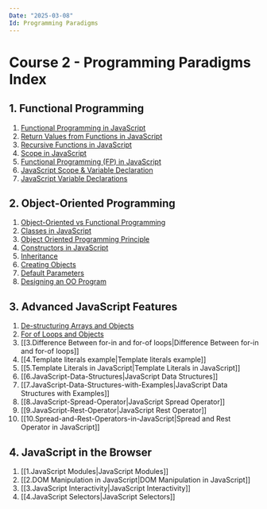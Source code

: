 ```yaml
---
Date: "2025-03-08"
Id: Programming Paradigms
---
```


# Course 2 - Programming Paradigms Index

<!--toc:start-->

## 1. Functional Programming

1. [Functional Programming in JavaScript](1.Functional%20Programming/1.Functional%20Programming%20in%20JavaScript.md)
2. [Return Values from Functions in JavaScript](1.Functional%20Programming/2.Return%20Values%20from%20Functions%20in%20JavaScript.md)
3. [Recursive Functions in JavaScript](1.Functional%20Programming/3.Recursive%20Functions%20in%20JavaScript.md)
4. [Scope in JavaScript](1.Functional%20Programming/4.Scope%20in%20JavaScript.md)
5. [Functional Programming (FP) in JavaScript](<1.Functional%20Programming/5.Functional%20Programming%20(FP)%20in%20JavaScript.md>)
6. [JavaScript Scope & Variable Declaration](1.Functional%20Programming/6.JavaScript%20Scope%20&%20Variable%20Declaration.md)
7. [JavaScript Variable Declarations](1.Functional%20Programming/7.JavaScript%20Variable%20Declarations.md)

## 2. Object-Oriented Programming

1. [Object-Oriented vs Functional Programming](2.Object%20Oriented%20Programming/1.Object-Oriented%20vs%20Functional%20Programming.md)
2. [Classes in JavaScript](2.Object%20Oriented%20Programming/2.Classes%20in%20JavaScript.md)
3. [Object Oriented Programming Principle](2.Object%20Oriented%20Programming/3.Object%20Oriented%20Programming%20Principle.md)
4. [Constructors in JavaScript](2.Object%20Oriented%20Programming/4.Constructors%20in%20JavaScript.md)
5. [Inheritance](2.Object%20Oriented%20Programming/5.Inheritance.md)
6. [Creating Objects](2.Object%20Oriented%20Programming/6.Creating%20Objects.md)
7. [Default Parameters](2.Object%20Oriented%20Programming/7.Default%20Parameters.md)
8. [Designing an OO Program](2.Object%20Oriented%20Programming/8.Designing%20an%20OO%20Program.md)

## 3. Advanced JavaScript Features

1. [De-structuring Arrays and Objects](3.Advanced%20JavaScript%20Features/1.De-structuring%20arrays%20and%20objects.md)
2. [For of Loops and Objects](3.Advanced%20JavaScript%20Features/2.For%20of%20loops%20and%20objects.md)
3. [[3.Difference Between for-in and for-of loops|Difference Between for-in and for-of loops]]
4. [[4.Template literals example|Template literals example]]
5. [[5.Template Literals in JavaScript|Template Literals in JavaScript]]
6. [[6.JavaScript-Data-Structures|JavaScript Data Structures]]
7. [[7.JavaScript-Data-Structures-with-Examples|JavaScript Data Structures with Examples]]
8. [[8.JavaScript-Spread-Operator|JavaScript Spread Operator]]
9. [[9.JavaScript-Rest-Operator|JavaScript Rest Operator]]
10. [[10.Spread-and-Rest-Operators-in-JavaScript|Spread and Rest Operator in JavaScript]]

## 4. JavaScript in the Browser

1. [[1.JavaScript Modules|JavaScript Modules]]
2. [[2.DOM Manipulation in JavaScript|DOM Manipulation in JavaScript]]
3. [[3.JavaScript Interactivity|JavaScript Interactivity]]
4. [[4.JavaScript Selectors|JavaScript Selectors]]
<!--toc:end-->
